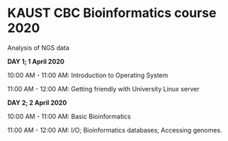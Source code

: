 # KAUST CBC Bioinformatics course 2020
Analysis of NGS data 


**DAY 1; 1 April 2020**

10:00 AM - 11:00 AM: Introduction to Operating System

11:00 AM - 12:00 AM: Getting friendly with University Linux server

**DAY 2; 2 April 2020**


10:00 AM - 11:00 AM: Basic Bioinformatics

11:00 AM - 12:00 AM: I/O; Bioinformatics databases; Accessing genomes.
